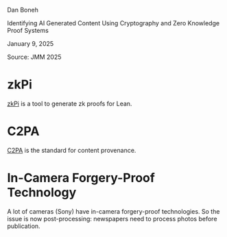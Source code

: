 <link href="../../whirlwind.css" rel="stylesheet">

<whirlheader>
    <p>Dan Boneh</p>
    <p>Identifying AI Generated Content Using Cryptography and Zero Knowledge Proof Systems</p>
    <p>January 9, 2025</p>
</whirlheader>

Source: JMM 2025

# zkPi 

[zkPi](https://eprint.iacr.org/2024/267) is a tool to generate zk proofs for Lean.

# C2PA 

[C2PA](https://c2pa.org/) is the standard for content provenance.

# In-Camera Forgery-Proof Technology 

A lot of cameras (Sony) have in-camera forgery-proof technologies. So the issue is now post-processing: newspapers need to process photos before publication.